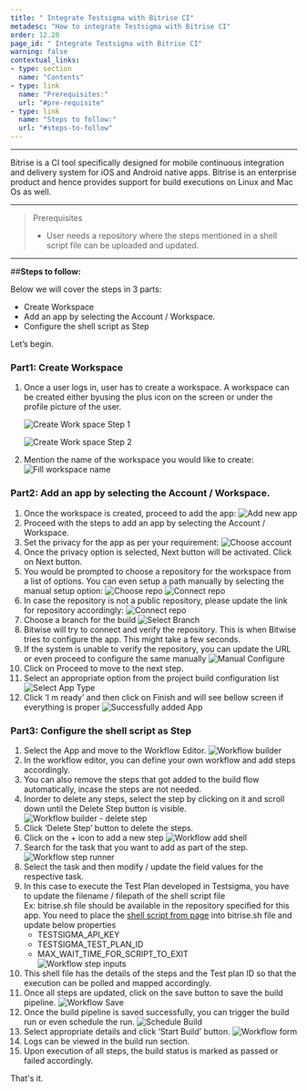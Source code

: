 ```yaml
---
title: " Integrate Testsigma with Bitrise CI"
metadesc: "How to integrate Testsigma with Bitrise CI"
order: 12.20
page_id: " Integrate Testsigma with Bitrise CI"
warning: false
contextual_links:
- type: section
  name: "Contents"
- type: link
  name: "Prerequisites:"
  url: "#pre-requisite"
- type: link
  name: "Steps to follow:"
  url: "#steps-to-follow"
---
```


---

Bitrise is a CI tool specifically designed for mobile continuous integration and delivery system for iOS and Android native apps. Bitrise is an enterprise product and hence provides support for build executions on Linux and Mac Os as well.
 
---

> <p id="prerequisites">Prerequisites</p>
> 
>    - User needs a repository where the steps mentioned in a shell script file can be uploaded and updated. 

---
##**Steps to follow:**

Below we will cover the steps in 3 parts:
* Create Workspace
* Add an app by selecting the Account / Workspace.
* Configure the shell script as Step

Let’s begin.


### Part1: Create Workspace
1. Once a user logs in, user has to create a workspace. A workspace can be created either byusing the plus icon on the screen or under the profile picture of the user.

   ![Create Work space Step 1](https://docs.testsigma.com/images/bitrise/bitrise-create-workplace-1.png)

   ![Create Work space Step 2](https://docs.testsigma.com/images/bitrise/bitrise-create-workplace-step-2.png)

2. Mention the name of the workspace you would like to create:
   ![Fill workspace name](https://docs.testsigma.com/images/bitrise/bitrise-workplace-form.png)



### Part2: Add an app by selecting the Account / Workspace.
1. Once the workspace is created, proceed to add the app:
   ![Add new app](https://docs.testsigma.com/images/bitrise/bitrise-add-app.png)
2. Proceed with the steps to add an app by selecting the Account / Workspace.
3. Set the privacy for the app as per your requirement:
   ![Choose account](https://docs.testsigma.com/images/bitrise/bitrise-set-app-privacy.png) 
4. Once the privacy option is selected, Next button will be activated. Click on Next button.
5. You would be prompted to choose a repository for the workspace from a list of options. You can even setup a path manually by selecting the manual setup option:
   ![Choose repo](https://docs.testsigma.com/images/bitrise/bitrise-github-repo-connect.png)
   ![Connect repo](https://docs.testsigma.com/images/bitrise/bitrise-github-repo.png)
6. In case the repository is not a public repository, please update the link for repository accordingly:
   ![Connect repo](https://docs.testsigma.com/images/bitrise/bitrise-github-private-confirm.png)
7. Choose a branch for the build
   ![Select Branch](https://docs.testsigma.com/images/bitrise/bitrise-github-branch-selection.png)
8. Bitwise will try to connect and verify the repository. This is when Bitwise tries to configure the app. This might take a few seconds.
9. If the system is unable to verify the repository, you can update the URL or even proceed to configure the same manually
   ![Manual Configure](https://docs.testsigma.com/images/bitrise/bitrise-automatic-configuration-failed.png)
10. Click on Proceed to move to the next step.
11. Select an appropriate option from the project build configuration list
    ![Select App Type](https://docs.testsigma.com/images/bitrise/bitrise-select-application-type.png)
12. Click ‘I m ready’ and then click on Finish and will see bellow screen if everything is proper
    ![Successfully added App](https://docs.testsigma.com/images/bitrise/bitrise-create-app.png)

### Part3: Configure the shell script as Step

1. Select the App and move to the Workflow Editor.
   ![Workflow builder](https://docs.testsigma.com/images/bitrise/bitrise-select-app.png)
2. In the workflow editor, you can define your own workflow and add steps accordingly.
3. You can also remove the steps that got added to the build flow automatically, incase the steps are not needed.
4. Inorder to delete any steps, select the step by clicking on it and scroll down until the Delete Step button is visible.
   ![Workflow builder - delete step](https://docs.testsigma.com/images/bitrise/bitrise-delete-step.png)
5. Click ‘Delete Step’ button to delete the steps.
6. Click on the + icon to add a new step
   ![Workflow add shell](https://docs.testsigma.com/images/bitrise/bitrise-add-shell-script.png)
7. Search for the task that you want to add as part of the step.
   ![Workflow step runner](https://docs.testsigma.com/images/bitrise/bitrise-add-script-runner.png)
8. Select the task and then modify / update the field values for the respective task.
9. In this case to execute the Test Plan developed in Testsigma, you have to update the filename / filepath of the shell script file
   <br/>Ex: bitrise.sh file should be available in the repository specified for this app. You need to place the [shell script from page](https://testsigma.com/docs/continuous-integration/shell-script/) into bitrise.sh file and update below properties
   - TESTSIGMA_API_KEY
   - TESTSIGMA_TEST_PLAN_ID <br/>
   - MAX_WAIT_TIME_FOR_SCRIPT_TO_EXIT <br/>
     ![Workflow step inputs](https://docs.testsigma.com/images/bitrise/bitrise-step-inputs.png)
10. This shell file has the details of the steps and the Test plan ID so that the execution can be polled and mapped accordingly.
11. Once all steps are updated, click on the save button to save the build pipeline.
    ![Workflow Save](https://docs.testsigma.com/images/bitrise/bitrise-save-workflow.png)
12. Once the build pipeline is saved successfully, you can trigger the build run or even schedule the run.
    ![Schedule Build](https://docs.testsigma.com/images/bitrise/bitrise-schedule-build.png)
13. Select appropriate details and click ‘Start Build’ button.
    ![Workflow form](https://docs.testsigma.com/images/bitrise/bitrise-build-form.png)
14. Logs can be viewed in the build run section.
15. Upon execution of all steps, the build status is marked as passed or failed accordingly.


That's it.